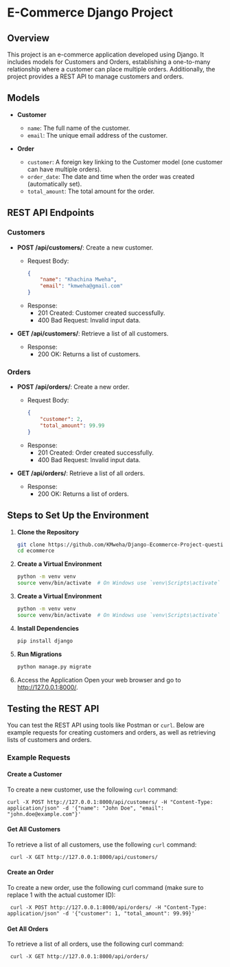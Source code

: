 # E-Commerce Django Project

## Overview
This project is an e-commerce application developed using Django. It includes models for Customers and Orders, establishing a one-to-many relationship where a customer can place multiple orders. Additionally, the project provides a REST API to manage customers and orders.

## Models
- **Customer**
    - `name`: The full name of the customer.
    - `email`: The unique email address of the customer.

- **Order**
    - `customer`: A foreign key linking to the Customer model (one customer can have multiple orders).
    - `order_date`: The date and time when the order was created (automatically set).
    - `total_amount`: The total amount for the order.

## REST API Endpoints

### Customers
- **POST /api/customers/**: Create a new customer.
    - Request Body:
      ```json
      {
          "name": "Khachina Mweha",
          "email": "kmweha@gmail.com"
      }
      ```
    - Response:
        - 201 Created: Customer created successfully.
        - 400 Bad Request: Invalid input data.

- **GET /api/customers/**: Retrieve a list of all customers.
    - Response:
        - 200 OK: Returns a list of customers.

### Orders
- **POST /api/orders/**: Create a new order.
    - Request Body:
      ```json
      {
          "customer": 2,
          "total_amount": 99.99
      }
      ```
    - Response:
        - 201 Created: Order created successfully.
        - 400 Bad Request: Invalid input data.

- **GET /api/orders/**: Retrieve a list of all orders.
    - Response:
        - 200 OK: Returns a list of orders.

## Steps to Set Up the Environment

1. **Clone the Repository**
   ```bash
   git clone https://github.com/KMweha/Django-Ecommerce-Project-question2
   cd ecommerce

2. **Create a Virtual Environment**
   ```bash
   python -m venv venv
   source venv/bin/activate  # On Windows use `venv\Scripts\activate`

3. **Create a Virtual Environment**
   ```bash
   python -m venv venv
   source venv/bin/activate  # On Windows use `venv\Scripts\activate`
   
4. **Install Dependencies**
   ```bash
   pip install django

5. **Run Migrations**
   ```bash
   python manage.py migrate

6. Access the Application Open your web browser and go to http://127.0.0.1:8000/.

## Testing the REST API

You can test the REST API using tools like Postman or `curl`. Below are example requests for creating customers and orders, as well as retrieving lists of customers and orders.

### Example Requests

#### Create a Customer
To create a new customer, use the following `curl` command:
    
    curl -X POST http://127.0.0.1:8000/api/customers/ -H "Content-Type: application/json" -d '{"name": "John Doe", "email": "john.doe@example.com"}'


#### Get All Customers
To retrieve a list of all customers, use the following `curl` command:
    
     curl -X GET http://127.0.0.1:8000/api/customers/

#### Create an Order
To create a new order, use the following curl command (make sure to replace 1 with the actual customer ID):

     curl -X POST http://127.0.0.1:8000/api/orders/ -H "Content-Type: application/json" -d '{"customer": 1, "total_amount": 99.99}'

#### Get All Orders
To retrieve a list of all orders, use the following curl command:

     curl -X GET http://127.0.0.1:8000/api/orders/